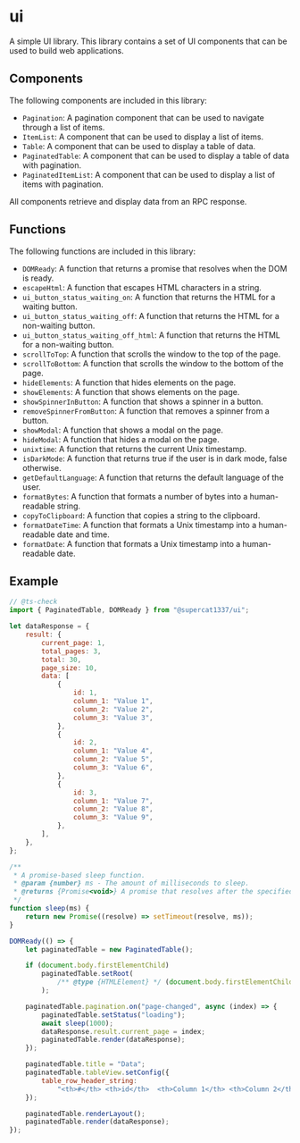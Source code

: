 # ui

A simple UI library. This library contains a set of UI components that can be used to build web applications.

## Components

The following components are included in this library:

-   `Pagination`: A pagination component that can be used to navigate through a list of items.
-   `ItemList`: A component that can be used to display a list of items.
-   `Table`: A component that can be used to display a table of data.
-   `PaginatedTable`: A component that can be used to display a table of data with pagination.
-   `PaginatedItemList`: A component that can be used to display a list of items with pagination.

All components retrieve and display data from an RPC response.

## Functions

The following functions are included in this library:

-   `DOMReady`: A function that returns a promise that resolves when the DOM is ready.
-   `escapeHtml`: A function that escapes HTML characters in a string.
-   `ui_button_status_waiting_on`: A function that returns the HTML for a waiting button.
-   `ui_button_status_waiting_off`: A function that returns the HTML for a non-waiting button.
-   `ui_button_status_waiting_off_html`: A function that returns the HTML for a non-waiting button.
-   `scrollToTop`: A function that scrolls the window to the top of the page.
-   `scrollToBottom`: A function that scrolls the window to the bottom of the page.
-   `hideElements`: A function that hides elements on the page.
-   `showElements`: A function that shows elements on the page.
-   `showSpinnerInButton`: A function that shows a spinner in a button.
-   `removeSpinnerFromButton`: A function that removes a spinner from a button.
-   `showModal`: A function that shows a modal on the page.
-   `hideModal`: A function that hides a modal on the page.
-   `unixtime`: A function that returns the current Unix timestamp.
-   `isDarkMode`: A function that returns true if the user is in dark mode, false otherwise.
-   `getDefaultLanguage`: A function that returns the default language of the user.
-   `formatBytes`: A function that formats a number of bytes into a human-readable string.
-   `copyToClipboard`: A function that copies a string to the clipboard.
-   `formatDateTime`: A function that formats a Unix timestamp into a human-readable date and time.
-   `formatDate`: A function that formats a Unix timestamp into a human-readable date.

## Example

```js
// @ts-check
import { PaginatedTable, DOMReady } from "@supercat1337/ui";

let dataResponse = {
    result: {
        current_page: 1,
        total_pages: 3,
        total: 30,
        page_size: 10,
        data: [
            {
                id: 1,
                column_1: "Value 1",
                column_2: "Value 2",
                column_3: "Value 3",
            },
            {
                id: 2,
                column_1: "Value 4",
                column_2: "Value 5",
                column_3: "Value 6",
            },
            {
                id: 3,
                column_1: "Value 7",
                column_2: "Value 8",
                column_3: "Value 9",
            },
        ],
    },
};

/**
 * A promise-based sleep function.
 * @param {number} ms - The amount of milliseconds to sleep.
 * @returns {Promise<void>} A promise that resolves after the specified amount of milliseconds.
 */
function sleep(ms) {
    return new Promise((resolve) => setTimeout(resolve, ms));
}

DOMReady(() => {
    let paginatedTable = new PaginatedTable();

    if (document.body.firstElementChild)
        paginatedTable.setRoot(
            /** @type {HTMLElement} */ (document.body.firstElementChild)
        );

    paginatedTable.pagination.on("page-changed", async (index) => {
        paginatedTable.setStatus("loading");
        await sleep(1000);
        dataResponse.result.current_page = index;
        paginatedTable.render(dataResponse);
    });

    paginatedTable.title = "Data";
    paginatedTable.tableView.setConfig({
        table_row_header_string:
            "<th>#</th> <th>id</th>  <th>Column 1</th> <th>Column 2</th> <th>Column 3</th>",
    });

    paginatedTable.renderLayout();
    paginatedTable.render(dataResponse);
});
```
